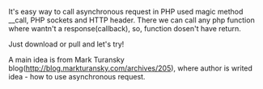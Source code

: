 It's easy way to call asynchronous request in PHP used magic method __call, PHP sockets and HTTP header.
There we can call any php function where wantn't a response(callback), so, function dosen't have return.

Just download or pull and let's try!

A main idea is from Mark Turansky blog(http://blog.markturansky.com/archives/205), where
author is writed idea - how to use asynchronous request.